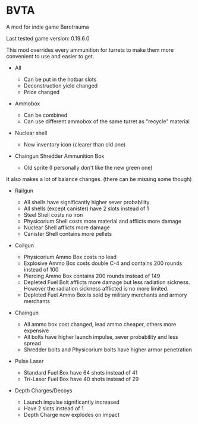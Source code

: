 # BVTA
A mod for indie game Barotrauma  

Last tested game version: 0.19.6.0  

This mod overrides every ammunition for turrets to make them more convenient to use and easier to get.

* All
  - Can be put in the hotbar slots
  - Deconstruction yield changed
  - Price changed

* Ammobox
  - Can be combined
  - Can use different ammobox of the same turret as "recycle" material

* Nuclear shell
  - New inventory icon (clearer than old one)

* Chaingun Shredder Ammunition Box
  - Old sprite (I personally don't like the new green one)

It also makes a lot of balance changes. (there can be missing some though)

* Railgun
  - All shells have significantly higher sever probability
  - All shells (except canister) have 2 slots instead of 1
  - Steel Shell costs no iron
  - Physicorium Shell costs more material and afflicts more damage
  - Nuclear Shell afflicts more damage
  - Canister Shell contains more pellets

* Coilgun
  - Physicorium Ammo Box costs no lead
  - Explosive Ammo Box costs double C-4 and contains 200 rounds instead of 100
  - Piercing Ammo Box contains 200 rounds instead of 149
  - Depleted Fuel Bolt afflicts more damage but less radiation sickness. However the radiation sickness afflicted is no more limited.
  - Depleted Fuel Ammo Box is sold by military merchants and armory merchants

* Chaingun
  - All ammo box cost changed, lead ammo cheaper, others more expensive
  - All bolts have higher launch impulse, sever probability and less spread
  - Shredder bolts and Physicorium bolts have higher armor penetration

* Pulse Laser
  * Standard Fuel Box have 64 shots instead of 41
  * Tri-Laser Fuel Box have 40 shots instead of 29

* Depth Charges/Decoys
  - Launch impulse significantly increased
  - Have 2 slots instead of 1
  - Depth Charge now explodes on impact
